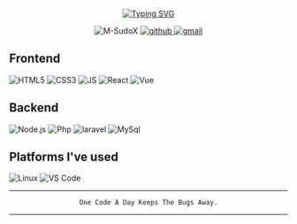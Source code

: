 <p align="center">
    <a href="https://git.io/typing-svg"><img src="https://readme-typing-svg.demolab.com?font=Fira+Code&pause=1000&center=true&random=false&width=435&lines=Hello+Geek;I'm+Maynard+filipino+Web+Developer;I+love+to+create+something+new;And+I+like+you+too!" alt="Typing SVG" /></a>
</p>


<p align="center">
  <img src="https://komarev.com/ghpvc/?username=M-SudoX-beta&label=Profile%20views&color=0e75b6&style=flat" alt="M-SudoX" />
  <a href="https://github.com/M-SudoX">
    <img src="https://img.shields.io/github/followers/Elcavz" alt="github">
  </a>
  <a href="mailto:zayantomara@gmail.com">
    <img src="https://img.shields.io/badge/- -%232c3e50?label=Email&style=social&logo=gmail" alt="gmail">
  </a>
</p>
</h3>

## Frontend
![HTML5](https://img.shields.io/badge/-HTML5-%232c3e50?style=for-the-badge&logo=HTML5&logoColor=white)
![CSS3](https://img.shields.io/badge/-CSS3-%232c3e50?style=for-the-badge&logo=CSS3&logoColor=white)
![JS](https://img.shields.io/badge/-Javascript-%232c3e50?style=for-the-badge&logo=javascript&logoColor=white)
![React](https://img.shields.io/badge/react-%232c3e50.svg?style=for-the-badge&logo=react&logoColor=white)
![Vue](https://img.shields.io/badge/Vue-%232c3e50.svg?style=for-the-badge&logo=vue&logoColor=white)

## Backend
![Node.js](https://img.shields.io/badge/-Node.js-%232c3e50?style=for-the-badge&logo=Node.js&logoColor=white)
![Php](https://img.shields.io/badge/-Php-%232c3e50?style=for-the-badge&logo=Php&logoColor=white)
![laravel](https://img.shields.io/badge/-laravel-%232c3e50?style=for-the-badge&logo=laravel&logoColor=white)
![MySql](https://img.shields.io/badge/MySql-%232c3e50.svg?style=for-the-badge&logo=MySql&logoColor=white)

## Platforms I've used
![Linux](https://img.shields.io/badge/linux-%232c3e50.svg?style=for-the-badge&logo=linux&logoColor=white)
![VS Code](https://img.shields.io/badge/VS%20Code-%232c3e50.svg?style=for-the-badge&logo=visual-studio-code&logoColor=white)

</div>



---

<div align="center">
  
``` One Code A Day Keeps The Bugs Away. ```
  
</div>

---
